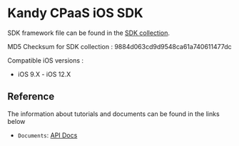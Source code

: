 # Kandy CPaaS iOS SDK

SDK framework file can be found in the [SDK collection](https://github.com/Kandy-IO/kandy-cpaas-ios-sdk/tree/master/dist).

MD5 Checksum for SDK collection : 9884d063cd9d9548ca61a740611477dc

Compatible iOS versions :

* iOS 9.X - iOS 12.X

## Reference

The information about tutorials and documents can be found in the links below

* `Documents`: [API Docs](https://kandy-io.github.io/kandy-cpaas-ios-sdk/docs)

<!--
* `Tutorials`: [User Guide](https://kandy-io.github.io/kandy-cpaas-ios-sdk/tutorials)
-->
